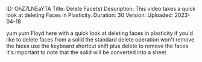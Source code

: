 ID: OhZ7LNEaYTA
Title: Delete Face(s)
Description: This video takes a quick look at deleting Faces in Plasticity.
Duration: 30
Version: 
Uploaded: 2023-04-18

yum yum
Floyd here with a quick look at deleting
faces in plasticity if you'd like to
delete faces from a solid the standard
delete operation won't remove the faces
use the keyboard shortcut shift plus
delete to remove the faces it's
important to note that the solid will be
converted into a sheet